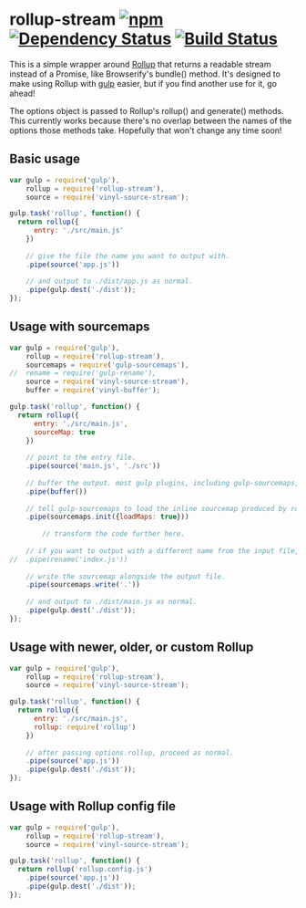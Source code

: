# rollup-stream [![npm][npm-image]][npm-url] [![Dependency Status][david-image]][david-url] [![Build Status][travis-image]][travis-url]
This is a simple wrapper around [Rollup] that returns a readable stream instead
of a Promise, like Browserify's bundle() method. It's designed to make using
Rollup with [gulp] easier, but if you find another use for it, go ahead!

The options object is passed to Rollup's rollup() and generate() methods. This
currently works because there's no overlap between the names of the options
those methods take. Hopefully that won't change any time soon!

## Basic usage
```js
var gulp = require('gulp'),
    rollup = require('rollup-stream'),
    source = require('vinyl-source-stream');

gulp.task('rollup', function() {
  return rollup({
      entry: './src/main.js'
    })
    
    // give the file the name you want to output with.
    .pipe(source('app.js'))
    
    // and output to ./dist/app.js as normal.
    .pipe(gulp.dest('./dist'));
});
```

## Usage with sourcemaps
```js
var gulp = require('gulp'),
    rollup = require('rollup-stream'),
    sourcemaps = require('gulp-sourcemaps'),
//  rename = require('gulp-rename'),
    source = require('vinyl-source-stream'),
    buffer = require('vinyl-buffer');

gulp.task('rollup', function() {
  return rollup({
      entry: './src/main.js',
      sourceMap: true
    })
    
    // point to the entry file.
    .pipe(source('main.js', './src'))
    
    // buffer the output. most gulp plugins, including gulp-sourcemaps, don't support streams.
    .pipe(buffer())
    
    // tell gulp-sourcemaps to load the inline sourcemap produced by rollup-stream.
    .pipe(sourcemaps.init({loadMaps: true}))
        
        // transform the code further here.
        
    // if you want to output with a different name from the input file, use gulp-rename here.
//  .pipe(rename('index.js'))
    
    // write the sourcemap alongside the output file.
    .pipe(sourcemaps.write('.'))
    
    // and output to ./dist/main.js as normal.
    .pipe(gulp.dest('./dist'));
});
```

## Usage with newer, older, or custom Rollup
```js
var gulp = require('gulp'),
    rollup = require('rollup-stream'),
    source = require('vinyl-source-stream');

gulp.task('rollup', function() {
  return rollup({
      entry: './src/main.js',
      rollup: require('rollup')
    })
    
    // after passing options.rollup, proceed as normal.
    .pipe(source('app.js'))
    .pipe(gulp.dest('./dist'));
});
```

## Usage with Rollup config file
```js
var gulp = require('gulp'),
    rollup = require('rollup-stream'),
    source = require('vinyl-source-stream');

gulp.task('rollup', function() {
  return rollup('rollup.config.js')
    .pipe(source('app.js'))
    .pipe(gulp.dest('./dist'));
});
```


[npm-url]: https://npmjs.org/package/rollup-stream
[npm-image]: https://img.shields.io/npm/v/rollup-stream.svg
[david-url]: https://david-dm.org/Permutatrix/rollup-stream
[david-image]: https://img.shields.io/david/Permutatrix/rollup-stream/master.svg
[travis-url]: https://travis-ci.org/Permutatrix/rollup-stream
[travis-image]: https://img.shields.io/travis/Permutatrix/rollup-stream/master.svg

[Rollup]: https://www.npmjs.com/package/rollup
[gulp]: http://gulpjs.com/
